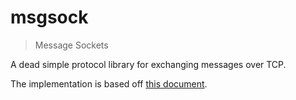 # msgsock

> Message Sockets

A dead simple protocol library for exchanging messages over TCP.

The implementation is based off [this document][doc].

[doc]: https://docs.google.com/drawings/d/1U9EZ65kUHnDt4Qg2jIDQDfiCaXKxXtZd78n9cSg7wqQ/edit?usp=sharing

